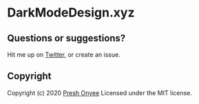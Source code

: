 # DarkModeDesign.xyz

## Questions or suggestions?

Hit me up on [Twitter](https://mobile.twitter.com/@99presh), or create an issue.

## Copyright

Copyright (c) 2020 [Presh Onyee](https://design.preshonyee.com) Licensed under the MIT license.
